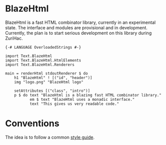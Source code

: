 # BlazeHtml

BlazeHtml is a fast HTML combinator library, currently in an experimental state.
The interface and modules are provisional and in development. Currently, the
plan is to start serious development on this library during ZuriHac.

    {-# LANGUAGE OverloadedStrings #-}

    import Text.BlazeHtml
    import Text.BlazeHtml.HtmlElements
    import Text.BlazeHtml.Renderers

    main = renderHtml stdoutRenderer $ do
        h1 "BlazeHtml" ! [("id", "header")]
        img "logo.png" "BlazeHtml logo"

        setAttributes [("class", "intro")]
        p $ do text "BlazeHtml is a blazing fast HTML combinator library."
               em $ text "BlazeHtml uses a monadic interface."
               text "This gives us very readable code."

# Conventions

The idea is to follow a common [style guide][].

[style guide]: http://github.com/tibbe/haskell-style-guide "Haskell Style Guide"
